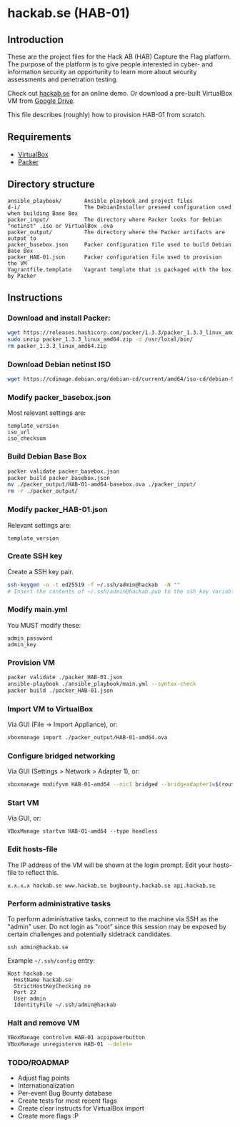 # hackab.se (HAB-01)

## Introduction

These are the project files for the Hack AB (HAB) Capture the Flag platform.
The purpose of the platform is to give people interested in cyber- and information security
an opportunity to learn more about security assessments and penetration testing.

Check out [hackab.se](http://www.hackab.se/) for an online demo.
Or download a pre-built VirtualBox VM from [Google Drive](https://drive.google.com/drive/u/0/folders/1ZadAQU4Uun4fExfwXAsnHc9MKgZ4Mtjp).

This file describes (roughly) how to provision HAB-01 from scratch. 

## Requirements

* [VirtualBox](https://www.virtualbox.org/)
* [Packer](https://www.packer.io/)

## Directory structure

```
ansible_playbook/		Ansible playbook and project files
d-i/					The DebianInstaller preseed configuration used when building Base Box
packer_input/			The directory where Packer looks for Debian "netinst" .iso or VirtualBox .ova
packer_output/			The directory where the Packer artifacts are output to
packer_basebox.json		Packer configuration file used to build Debian Base Box
packer_HAB-01.json		Packer configuration file used to provision the VM
Vagrantfile.template	Vagrant template that is packaged with the box by Packer
```

## Instructions

### Download and install Packer:
```bash
wget https://releases.hashicorp.com/packer/1.3.3/packer_1.3.3_linux_amd64.zip
sudo unzip packer_1.3.3_linux_amd64.zip -d /usr/local/bin/
rm packer_1.3.3_linux_amd64.zip
```
### Download Debian netinst ISO

```bash
wget https://cdimage.debian.org/debian-cd/current/amd64/iso-cd/debian-9.9.0-amd64-netinst.iso -P ./packer_input
```
### Modify packer_basebox.json
Most relevant settings are:
```
template_version
iso_url
iso_checksum
```

### Build Debian Base Box
```bash
packer validate packer_basebox.json
packer build packer_basebox.json
mv ./packer_output/HAB-01-amd64-basebox.ova ./packer_input/
rm -r ./packer_output/
```

### Modify packer_HAB-01.json
Relevant settings are:
```
template_version
```

### Create SSH key
Create a SSH key pair.
```bash
ssh-keygen -o -t ed25519 -f ~/.ssh/admin@hackab  -N ""
# Insert the contents of ~/.ssh/admin@hackab.pub to the ssh_key variable in ./ansible_playbook/main.yml (see below).
```

### Modify main.yml
You MUST modify these:
```
admin_password
admin_key
```

### Provision VM
```bash
packer validate ./packer_HAB-01.json
ansible-playbook ./ansible_playbook/main.yml --syntax-check
packer build ./packer_HAB-01.json
```

### Import VM to VirtualBox
Via GUI (File -> Import Appliance), or:
```bash
vboxmanage import ./packer_output/HAB-01-amd64.ova
```
### Configure bridged networking
Via GUI (Settings > Network > Adapter 1), or:
```bash
vboxmanage modifyvm HAB-01-amd64 --nic1 bridged --bridgeadapter1=$(route | grep -m1 '^default' | awk '{print $8}')
```

### Start VM
Via GUI, or:
```
VBoxManage startvm HAB-01-amd64 --type headless
```
### Edit hosts-file
The IP address of the VM will be shown at the login prompt. Edit your hosts-file to reflect this.
```
x.x.x.x hackab.se www.hackab.se bugbounty.hackab.se api.hackab.se
```

### Perform administrative tasks
To perform administrative tasks, connect to the machine via SSH as the "admin" user.
Do not login as "root" since this session may be exposed by certain challenges and potentially sidetrack candidates.
```
ssh admin@hackab.se
```

Example `~/.ssh/config` entry:
```
Host hackab.se
  HostName hackab.se
  StrictHostKeyChecking no
  Port 22
  User admin
  IdentityFile ~/.ssh/admin@hackab
```

### Halt and remove VM
```bash
VBoxManage controlvm HAB-01 acpipowerbutton
VBoxManage unregistervm HAB-01 --delete
```

### TODO/ROADMAP

* Adjust flag points
* Internationalization
* Per-event Bug Bounty database
* Create tests for most recent flags
* Create clear instructs for VirtualBox import
* Create more flags :P
